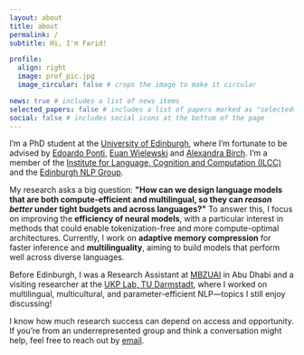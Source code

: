 ```yaml
---
layout: about
title: about
permalink: /
subtitle: Hi, I'm Farid! 

profile:
  align: right
  image: prof_pic.jpg
  image_circular: false # crops the image to make it circular

news: true # includes a list of news items
selected_papers: false # includes a list of papers marked as "selected={true}"
social: false # includes social icons at the bottom of the page
---
```

I’m a PhD student at the [University of Edinburgh](https://www.ed.ac.uk/), where I’m fortunate to be advised by [Edoardo Ponti](https://ducdauge.github.io/), [Euan Wielewski](https://euanwielewski.com/) and [Alexandra Birch](https://sites.google.com/view/alexandra-birch/). I’m a member of the [Institute for Language, Cognition and Computation (ILCC)](https://informatics.ed.ac.uk/ilcc) and the [Edinburgh NLP Group](https://edinburghnlp.inf.ed.ac.uk/).

My research asks a big question: <strong>"How can we design language models that are both compute-efficient and multilingual, so they can <em>reason better</em> under tight budgets and across languages?"</strong> To answer this, I focus on improving the <strong>efficiency of neural models</strong>, with a particular interest in methods that could enable tokenization-free and more compute-optimal architectures. Currently, I work on <strong>adaptive memory compression</strong> for faster inference and <strong>multilinguality</strong>, aiming to build models that perform well across diverse languages.

Before Edinburgh, I was a Research Assistant at [MBZUAI](https://mbzuai.ac.ae/) in Abu Dhabi and a visiting researcher at the [UKP Lab, TU Darmstadt](https://www.informatik.tu-darmstadt.de/ukp), where I worked on multilingual, multicultural, and parameter-efficient NLP—topics I still enjoy discussing!

I know how much research success can depend on access and opportunity. If you’re from an underrepresented group and think a conversation might help, feel free to reach out by [email](mailto:farid.adilazuarda@ed.ac.uk).
